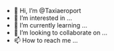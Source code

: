 - 👋 Hi, I’m @Taxiaeroport
- 👀 I’m interested in ...
- 🌱 I’m currently learning ...
- 💞️ I’m looking to collaborate on ...
- 📫 How to reach me ...

<!---
Taxiaeroport/Taxiaeroport is a ✨ special ✨ repository because its `README.md` (this file) appears on your GitHub profile.
You can click the Preview link to take a look at your changes.
--->
